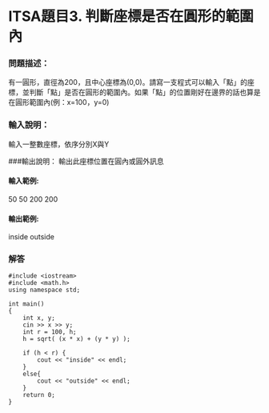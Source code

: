 # ITSA題目3. 判斷座標是否在圓形的範圍內

### 問題描述：
有一圓形，直徑為200，且中心座標為(0,0)。請寫一支程式可以輸入「點」的座標，並判斷「點」是否在圓形的範圍內。如果「點」的位置剛好在邊界的話也算是在圓形範圍內(例：x=100，y=0)

### 輸入說明：
輸入一整數座標，依序分別X與Y

###輸出說明：
輸出此座標位置在圓內或圓外訊息

#### 輸入範例:
50 50
200 200

#### 輸出範例:  
inside
outside

### 解答
```
#include <iostream>
#include <math.h>
using namespace std;

int main()
{
	int x, y;
	cin >> x >> y;
	int r = 100, h;
	h = sqrt( (x * x) + (y * y) );

	if (h < r) {
		cout << "inside" << endl;
	}
	else{
		cout << "outside" << endl;
	}
	return 0;
}
```
